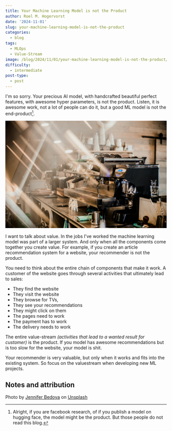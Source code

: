 ```yaml
---
title: Your Machine Learning Model is not the Product
author: Roel M. Hogervorst
date: '2024-11-01'
slug: your-machine-learning-model-is-not-the-product
categories:
  - blog
tags:
  - MLOps
  - Value-Stream
image: /blog/2024/11/01/your-machine-learning-model-is-not-the-product/jennifer-bedoya-unsplash.jpg
difficulty:
  - intermediate
post-type:
  - post
---
```


I'm so sorry. Your precious AI model, with handcrafted beautiful perfect features,
with awesome hyper parameters, is not the product.
Listen, it is awesome work, not a lot of people can do it, but a good ML model
is not the end-product[^1].

![](jennifer-bedoya-unsplash.jpg)

I want to talk about value. In the jobs I've worked the machine learning model 
was part of a larger system. And only when all the components come together you 
create value. For example, if you create an article recommendation system for a website,
your recommender is not the product.

You need to think about the entire chain of components that make it work. A 
customer of the website goes through several activities that ultimately lead to sales: 

- They find the website
- They visit the website 
- They browse for TVs, 
- They see your recommendations 
- They might click on them
- The pages need to work
- The payment has to work 
- The delivery needs to work 

The entire value-stream _(activities that lead to a wanted result for customer)_ 
is the product. If you model has awesome recommendations but is too slow for the
website, your model is shit. 

Your recommender is very valuable, but only when it works and fits into the 
existing system. So focus on the valuestream when developing new ML projects.


## Notes and attribution
Photo by <a href="https://unsplash.com/@jennbedoya?utm_content=creditCopyText&utm_medium=referral&utm_source=unsplash">Jennifer Bedoya</a> on <a href="https://unsplash.com/photos/silver-and-black-espresso-maker-on-cafe-ryNPr5HSxfk?utm_content=creditCopyText&utm_medium=referral&utm_source=unsplash">Unsplash</a>
[^1]: Alright, if you are facebook research, of if you publish a model on hugging face, the model might be the product. But those people do not read this blog. 
